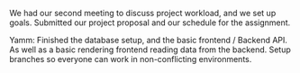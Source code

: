 We had our second meeting to discuss project workload, and we set up goals.
Submitted our project proposal and our schedule for the assignment.

Yamm:
    Finished the database setup, and the basic frontend / Backend API. As well as a basic rendering frontend reading data from the backend.
    Setup branches so everyone can work in non-conflicting environments.
    